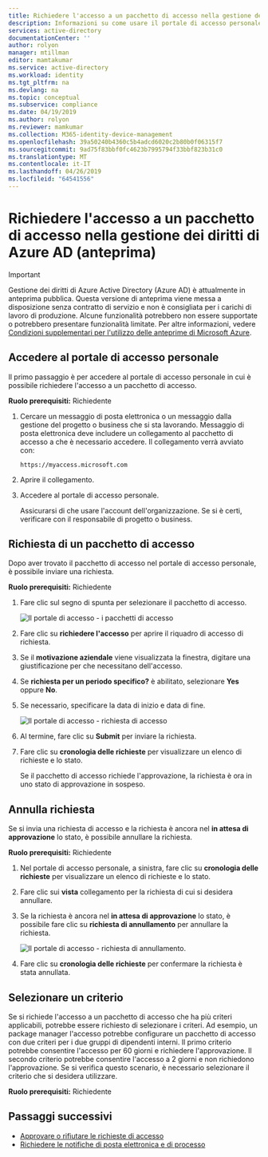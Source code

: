 ```yaml
---
title: Richiedere l'accesso a un pacchetto di accesso nella gestione dei diritti di Azure AD (anteprima) - Azure Active Directory
description: Informazioni su come usare il portale di accesso personale per richiedere l'accesso a un pacchetto di accesso nella gestione dei diritti di Azure Active Directory (anteprima).
services: active-directory
documentationCenter: ''
author: rolyon
manager: mtillman
editor: mamtakumar
ms.service: active-directory
ms.workload: identity
ms.tgt_pltfrm: na
ms.devlang: na
ms.topic: conceptual
ms.subservice: compliance
ms.date: 04/19/2019
ms.author: rolyon
ms.reviewer: mamkumar
ms.collection: M365-identity-device-management
ms.openlocfilehash: 39a50240b4360c5b4adcd6020c2b80b0f06315f7
ms.sourcegitcommit: 9ad75f83bbf0fc4623b7995794f33bbf823b31c0
ms.translationtype: MT
ms.contentlocale: it-IT
ms.lasthandoff: 04/26/2019
ms.locfileid: "64541556"
---
```

# <a name="request-access-to-an-access-package-in-azure-ad-entitlement-management-preview"></a>Richiedere l'accesso a un pacchetto di accesso nella gestione dei diritti di Azure AD (anteprima)

> [!IMPORTANT]
> Gestione dei diritti di Azure Active Directory (Azure AD) è attualmente in anteprima pubblica.
> Questa versione di anteprima viene messa a disposizione senza contratto di servizio e non è consigliata per i carichi di lavoro di produzione. Alcune funzionalità potrebbero non essere supportate o potrebbero presentare funzionalità limitate.
> Per altre informazioni, vedere [Condizioni supplementari per l'utilizzo delle anteprime di Microsoft Azure](https://azure.microsoft.com/support/legal/preview-supplemental-terms/).

## <a name="sign-in-to-the-my-access-portal"></a>Accedere al portale di accesso personale

Il primo passaggio è per accedere al portale di accesso personale in cui è possibile richiedere l'accesso a un pacchetto di accesso.

**Ruolo prerequisiti:** Richiedente

1. Cercare un messaggio di posta elettronica o un messaggio dalla gestione del progetto o business che si sta lavorando. Messaggio di posta elettronica deve includere un collegamento al pacchetto di accesso a che è necessario accedere. Il collegamento verrà avviato con:

    `https://myaccess.microsoft.com`

1. Aprire il collegamento.

1. Accedere al portale di accesso personale.

    Assicurarsi di che usare l'account dell'organizzazione. Se si è certi, verificare con il responsabile di progetto o business.

## <a name="request-an-access-package"></a>Richiesta di un pacchetto di accesso

Dopo aver trovato il pacchetto di accesso nel portale di accesso personale, è possibile inviare una richiesta.

**Ruolo prerequisiti:** Richiedente

1. Fare clic sul segno di spunta per selezionare il pacchetto di accesso.

    ![Il portale di accesso - i pacchetti di accesso](./media/entitlement-management-shared/my-access-access-packages.png)

1. Fare clic su **richiedere l'accesso** per aprire il riquadro di accesso di richiesta.

1. Se il **motivazione aziendale** viene visualizzata la finestra, digitare una giustificazione per che necessitano dell'accesso.

1. Se **richiesta per un periodo specifico?** è abilitato, selezionare **Yes** oppure **No**.

1. Se necessario, specificare la data di inizio e data di fine.

    ![Il portale di accesso - richiesta di accesso](./media/entitlement-management-shared/my-access-request-access.png)

1. Al termine, fare clic su **Submit** per inviare la richiesta.

1. Fare clic su **cronologia delle richieste** per visualizzare un elenco di richieste e lo stato.

    Se il pacchetto di accesso richiede l'approvazione, la richiesta è ora in uno stato di approvazione in sospeso.

## <a name="cancel-a-request"></a>Annulla richiesta

Se si invia una richiesta di accesso e la richiesta è ancora nel **in attesa di approvazione** lo stato, è possibile annullare la richiesta.

**Ruolo prerequisiti:** Richiedente

1. Nel portale di accesso personale, a sinistra, fare clic su **cronologia delle richieste** per visualizzare un elenco di richieste e lo stato.

1. Fare clic sui **vista** collegamento per la richiesta di cui si desidera annullare.

1. Se la richiesta è ancora nel **in attesa di approvazione** lo stato, è possibile fare clic su **richiesta di annullamento** per annullare la richiesta.

    ![Il portale di accesso - richiesta di annullamento.](./media/entitlement-management-request-access/my-access-cancel-request.png)

1. Fare clic su **cronologia delle richieste** per confermare la richiesta è stata annullata.

## <a name="select-a-policy"></a>Selezionare un criterio

Se si richiede l'accesso a un pacchetto di accesso che ha più criteri applicabili, potrebbe essere richiesto di selezionare i criteri. Ad esempio, un package manager l'accesso potrebbe configurare un pacchetto di accesso con due criteri per i due gruppi di dipendenti interni. Il primo criterio potrebbe consentire l'accesso per 60 giorni e richiedere l'approvazione. Il secondo criterio potrebbe consentire l'accesso a 2 giorni e non richiedono l'approvazione. Se si verifica questo scenario, è necessario selezionare il criterio che si desidera utilizzare.

**Ruolo prerequisiti:** Richiedente

## <a name="next-steps"></a>Passaggi successivi

- [Approvare o rifiutare le richieste di accesso](entitlement-management-request-approve.md)
- [Richiedere le notifiche di posta elettronica e di processo](entitlement-management-process.md)
